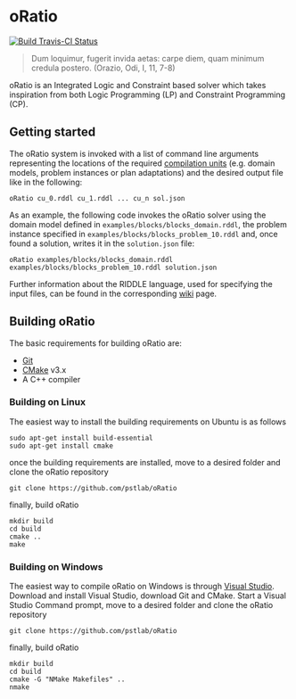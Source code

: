 # oRatio

[![Build Travis-CI Status](https://travis-ci.org/riccardodebenedictis/oRatio.svg?branch=master)](https://travis-ci.org/pstlab/oRatio)

> Dum loquimur, fugerit invida aetas: carpe diem, quam minimum credula postero. (Orazio, Odi, I, 11, 7-8)

oRatio is an Integrated Logic and Constraint based solver which takes inspiration from both Logic Programming (LP) and Constraint Programming (CP).

## Getting started

The oRatio system is invoked with a list of command line arguments representing the locations of the required [compilation units](https://github.com/pstlab/oRatio/wiki/The-RIDDLE-Language) (e.g. domain models, problem instances or plan adaptations) and the desired output file like in the following:

```
oRatio cu_0.rddl cu_1.rddl ... cu_n sol.json
```

As an example, the following code invokes the oRatio solver using the domain model defined in `examples/blocks/blocks_domain.rddl`, the problem instance specified in `examples/blocks/blocks_problem_10.rddl` and, once found a solution, writes it in the `solution.json` file:

```
oRatio examples/blocks/blocks_domain.rddl examples/blocks/blocks_problem_10.rddl solution.json
```

Further information about the RIDDLE language, used for specifying the input files, can be found in the corresponding [wiki](https://github.com/pstlab/oRatio/wiki/The-RIDDLE-Language) page.

## Building oRatio

The basic requirements for building oRatio are:

- [Git](https://git-scm.com/)
- [CMake](https://cmake.org) v3.x
- A C++ compiler

### Building on Linux

The easiest way to install the building requirements on Ubuntu is as follows

```
sudo apt-get install build-essential
sudo apt-get install cmake
```

once the building requirements are installed, move to a desired folder and clone the oRatio repository

```
git clone https://github.com/pstlab/oRatio
```

finally, build oRatio

```
mkdir build
cd build
cmake ..
make
```

### Building on Windows

The easiest way to compile oRatio on Windows is through [Visual Studio](https://www.visualstudio.com/). Download and install Visual Studio, download Git and CMake. Start a Visual Studio Command prompt, move to a desired folder and clone the oRatio repository

```
git clone https://github.com/pstlab/oRatio
```

finally, build oRatio

```
mkdir build
cd build
cmake -G "NMake Makefiles" ..
nmake
```
